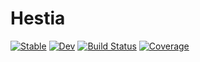 # Hestia

[![Stable](https://img.shields.io/badge/docs-stable-blue.svg)](https://stephans3.github.io/Hestia.jl/stable)
[![Dev](https://img.shields.io/badge/docs-dev-blue.svg)](https://stephans3.github.io/Hestia.jl/dev)
[![Build Status](https://github.com/stephans3/Hestia.jl/actions/workflows/CI.yml/badge.svg?branch=main)](https://github.com/stephans3/Hestia.jl/actions/workflows/CI.yml?query=branch%3Amain)
[![Coverage](https://codecov.io/gh/stephans3/Hestia.jl/branch/main/graph/badge.svg)](https://codecov.io/gh/stephans3/Hestia.jl)
